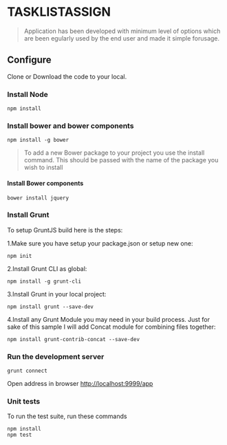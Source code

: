 # TASKLISTASSIGN


> Application has been developed with minimum level of options which are been egularly used by the end user and made it simple forusage.

## Configure
Clone or Download the code to your local.

### Install Node

	npm install
	
### Install bower and bower components

	npm install -g bower
> To add a new Bower package to your project you use the install command. This should be passed with the name of the package you wish to install

#### Install Bower components
	bower install jquery
### Install Grunt

To setup GruntJS build here is the steps:

1.Make sure you have setup your package.json or setup new one:

	npm init
	
2.Install Grunt CLI as global:

	npm install -g grunt-cli
	
3.Install Grunt in your local project:

	npm install grunt --save-dev
	
4.Install any Grunt Module you may need in your build process. Just for sake of this sample I will add Concat module for combining files together:

	npm install grunt-contrib-concat --save-dev
	
### Run the development server

	grunt connect

Open address in browser [http://localhost:9999/app][2]
	


### Unit tests

To run the test suite, run these commands

	npm install
	npm test

	
[2]: http://localhost:9999/app
